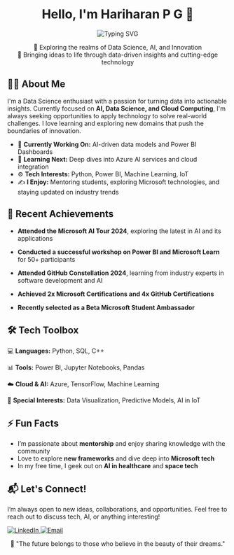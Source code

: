 <!-- Heading with centered text and wave emoji -->
<h1 align="center">Hello, I'm Hariharan P G 👋</h1>

<p align="center">
  <img src="https://readme-typing-svg.demolab.com?font=Fira+Code&duration=4000&pause=500&color=0F7B6C&center=true&vCenter=true&width=435&lines=Data+Scientist+%7C+AI+Enthusiast;Microsoft+Certified+%7C+GitHub+Explorer" alt="Typing SVG" />
</p>

<!-- Intro with unique styling -->
<p align="center">
  🚀 Exploring the realms of Data Science, AI, and Innovation <br>
  🎯 Bringing ideas to life through data-driven insights and cutting-edge technology
</p>

<!-- About Me Section with icons -->
<h2 align="left">🧑‍💻 About Me</h2>
<p>
  
I'm a Data Science enthusiast with a passion for turning data into actionable insights. Currently focused on **AI, Data Science, and Cloud Computing**, I'm always seeking opportunities to apply technology to solve real-world challenges. I love learning and exploring new domains that push the boundaries of innovation.
</p>

- 🔭 **Currently Working On:** AI-driven data models and Power BI Dashboards  
- 🌱 **Learning Next:** Deep dives into Azure AI services and cloud integration  
- ⚙️ **Tech Interests:** Python, Power BI, Machine Learning, IoT  
- ✍️ **I Enjoy:** Mentoring students, exploring Microsoft technologies, and staying updated on industry trends  

<!-- Recent Activity -->
<h2 align="left">🎯 Recent Achievements</h2>

- **Attended the Microsoft AI Tour 2024**, exploring the latest in AI and its applications
  
- **Conducted a successful workshop on Power BI and Microsoft Learn** for 50+ participants
  
- **Attended GitHub Constellation 2024**, learning from industry experts in software development and AI
   
- **Achieved 2x Microsoft Certifications and 4x GitHub Certifications**
    
- **Recently selected as a Beta Microsoft Student Ambassador**

<!-- Skills with creative emojis -->
<h2 align="left">🛠️ Tech Toolbox</h2>
<p>
  
  💻 **Languages:** Python, SQL, C++
  
  📊 **Tools:** Power BI, Jupyter Notebooks, Pandas
  
  ☁️ **Cloud & AI:** Azure, TensorFlow, Machine Learning  
  
  🧠 **Special Interests:** Data Visualization, Predictive Models, AI in IoT  
</p>

<!-- Fun section to stand out -->
<h2 align="left">⚡ Fun Facts</h2>

- I’m passionate about **mentorship** and enjoy sharing knowledge with the community  
- Love to explore **new frameworks** and dive deep into **Microsoft tech**  
- In my free time, I geek out on **AI in healthcare** and **space tech**

<!-- Call to action: How to connect -->
<h2 align="left">📬 Let's Connect!</h2>
<p>
I’m always open to new ideas, collaborations, and opportunities. Feel free to reach out to discuss tech, AI, or anything interesting!  
</p>

<p align="left">
  <a href="https://www.linkedin.com/in/hariharanpg" target="_blank">
    <img src="https://img.shields.io/badge/LinkedIn-%230077B5.svg?style=for-the-badge&logo=linkedin&logoColor=white" alt="LinkedIn" />
  </a>
  <a href="mailto:hariharanpg@example.com">
    <img src="https://img.shields.io/badge/Email-D14836?style=for-the-badge&logo=gmail&logoColor=white" alt="Email" />
  </a>
</p>

<!-- Footer: Inspirational Quote -->
<p align="center">
  🌟 "The future belongs to those who believe in the beauty of their dreams."  
</p>
